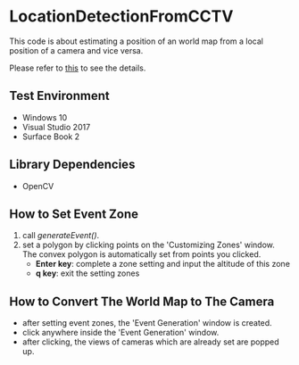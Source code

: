 # LocationDetectionFromCCTV

  This code is about estimating a position of an world map from a local position of a camera and vice versa.
  
  Please refer to [this](emoy.net) to see the details.
  
  
  
## Test Environment
  * Windows 10
  * Visual Studio 2017
  * Surface Book 2
  
## Library Dependencies
  * OpenCV

## How to Set Event Zone
  1. call *generateEvent()*.
  2. set a polygon by clicking points on the 'Customizing Zones' window.
     The convex polygon is automatically set from points you clicked.
     * **Enter key**: complete a zone setting and input the altitude of this zone
     * **q key**: exit the setting zones
     
## How to Convert The World Map to The Camera
  * after setting event zones, the 'Event Generation' window is created.
  * click anywhere inside the 'Event Generation' window.
  * after clicking, the views of cameras which are already set are popped up.  

